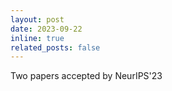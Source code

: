 ```yaml
---
layout: post
date: 2023-09-22
inline: true
related_posts: false
---
```


Two papers accepted by NeurIPS'23

